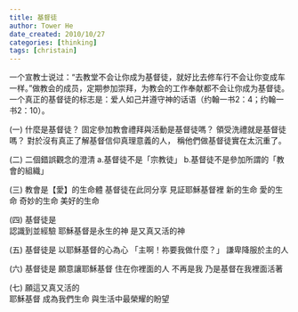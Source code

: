 ```yaml
---
title: 基督徒
author: Tower He
date_created: 2010/10/27
categories: [thinking]
tags: [christain]
---
```


一个宣教士说过：“去教堂不会让你成为基督徒，就好比去修车行不会让你变成车一样。”做教会的成员，定期参加崇拜，为教会的工作奉献都不会让你成为基督徒。
一个真正的基督徒的标志是：爱人如己并遵守神的话语（约翰一书2：4；约翰一书2：10）。

(一)
什麼是基督徒？
固定參加教會禮拜與活動是基督徒嗎？
領受洗禮就是基督徒嗎？
對於沒有真正了解基督信仰真理意義的人，
稱他們做基督徒實在太沉重了。

(二)
二個錯誤觀念的澄清
a.基督徒不是「宗教徒」
b.基督徒不是參加所謂的「教會的組織」
 
(三)
教會是【愛】的生命體
基督徒在此同分享
見証耶穌基督裡    新的生命    愛的生命    奇妙的生命    美好的生命
 
(四)
基督徒是  
認識到並經驗 耶穌基督是永生的神  是又真又活的神
 
(五)
基督徒是
  以耶穌基督的心為心
「主啊！祢要我做什麼？」     謙卑降服於主的人
 
(六)
基督徒是
願意讓耶穌基督 住在你裡面的人
不再是我  乃是基督在我裡面活著
 
(七)
願這又真又活的   
耶穌基督 成為我們生命 與生活中最榮耀的盼望
